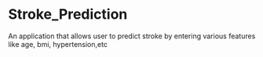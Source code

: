 # Stroke_Prediction
An application that allows user to predict stroke by entering various features like age, bmi, hypertension,etc
